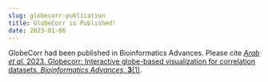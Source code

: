 ```yaml
---
slug: globecorr-publication
title: GlobeCorr is Published!
date: 2023-01-06
---
```


GlobeCorr had been published in Bioinformatics Advances. Please cite [_Arab et al._ 2023. Globecorr: Interactive globe-based visualization for correlation datasets. _Bioinformatics Advances_, **3**(1)](https://doi.org/10.1093/bioadv/vbac099).
